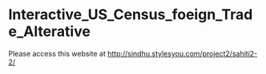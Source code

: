 # Interactive_US_Census_foeign_Trade_Alterative
 
Please access this website at http://sindhu.stylesyou.com/project2/sahiti2-2/
